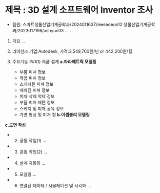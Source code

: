 # 제목 : 3D 설계 소프트웨어 Inventor 조사
- 팀원:
스마트생물산업기계공학과/2024011637/leeseoeun12
생물산업기계공학과/2023017198/ashyun03
.
.
.
.


1. 개요
...

2. 라이선스
기업:Autodesk, 가격:3,549,700원/년 or 442,200원/월

4. 주요기능
###1) 제품 설계
     **a.파라메트릭 모델링**
     - 부품 피쳐 정보
     - 작업 피쳐 정보
     - 스케치된 피쳐 정보
     - 배치된 피쳐 정보
     - 피처 삭제 억제 정보
     - 부품 피쳐 패턴 정보
     - 스케치 및 피쳐 공유 정보
     - 가변 형상 및 피쳐 정
**b.어셈블리 모델링**

**c.도면 작성**

- 2) 공동 작업(1)
...

- 3) 공동 작업(2)
...

- 4) 설계 자동화
...

- 5) 모델링
...

- 6) 연결된 데이터 / 시뮬레이션 및 시각화
...
